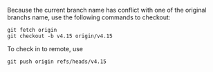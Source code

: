 Because the current branch name has conflict with one of the original branchs name, use the following commands to checkout:
```
git fetch origin
git checkout -b v4.15 origin/v4.15
```

To check in to remote, use
```
git push origin refs/heads/v4.15
```
